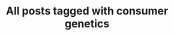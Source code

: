 ---
layout: tag
title: "All posts tagged with consumer genetics"
permalink: /weblog/tags/consumer-genetics/
taxonomy: consumer genetics
---